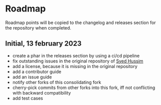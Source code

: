 # Roadmap
Roadmap points will be copied to the changelog and releases section for the repository when completed.

## Initial, 13 february 2023
- create a phar in the releases section by using a ci/cd pipeline
- fix outstanding issues in the original repository of [Syed Hussim](https://github.com/syedhussim/php-sapb1)
- add a license, because it is missing in the original repository  
- add a contributor guide
- add an issue guide
- notify other forks of this consolidating fork
- cherry-pick commits from other forks into this fork, iff not conflicting with backward compatibility
- add test cases